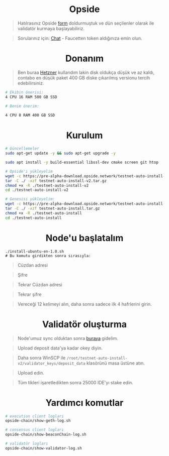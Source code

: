<h1 align="center"> Opside </h1>

> Hatılrasınız Opside [form](https://t.me/RuesAnnouncement/2073) doldurmuştuk ve dün seçilenler olarak ile validatör kurmaya başlayabiliriz. 

> Sorularınız için: [Chat](https://t.me/RuesChat) - Faucetten token aldığınıza emin olun.

<h1 align="center"> Donanım </h1>

> Ben buraa [Hetzner](https://github.com/ruesandora/Hetzner/blob/main/README.md) kullandım lakin disk oldukça düşük ve az kaldı, contabo en düşük paket 400 GB diske çıkarılmış versionu tercih edebilirsiniz.

```sh
# Ekibin önerisi:
4 CPU 16 RAM 500 GB SSD

# Benim önerim:

4 CPU 8 RAM 400 GB SSD
```

<h1 align="center"> Kurulum </h1>

```sh
# Güncellemeler
sudo apt-get update -y && sudo apt-get upgrade -y

sudo apt install -y build-essential libssl-dev cmake screen git htop

# Opside'ı yükleyelim
wget -c https://pre-alpha-download.opside.network/testnet-auto-install-v2.tar.gz 
tar -C ./ -xzf testnet-auto-install-v2.tar.gz
chmod +x -R ./testnet-auto-install-v2
cd ./testnet-auto-install-v2

# Genesisi yükleyelim:
wget -c https://pre-alpha-download.opside.network/testnet-auto-install.tar.gz 
tar -C ./ -xzf testnet-auto-install.tar.gz
chmod +x -R ./testnet-auto-install
cd ./testnet-auto-install
```

<h1 align="center"> Node'u başlatalım </h1>

```
./install-ubuntu-en-1.0.sh
# Bu komutu girdikten sonra sırasıyla:
```

> Cüzdan adresi

> Şifre

> Tekrar Cüzdan adresi

> Tekrar şifre

> Vereceği 12 kelimeyi alın, daha sonra sadece ilk 4 hafrlerini girin.

<h1 align="center"> Validatör oluşturma </h1>

> Node'umuz sync olduktan sonra [buraya](https://opside.network/validator/deposit) gidelim.

> Upload deposit data'ya kadar okey diyin.

> Daha sonra WinSCP ile `/root/testnet-auto-install-v2/validator_keys/deposit_data` klasörünü masa üstüne atın.

> Upload edin.

> Tüm tikleri işaretledikten sonra 25000 IDE'yı stake edin.


<h1 align="center"> Yardımcı komutlar </h1>

```sh
# execution client logları
opside-chain/show-geth-log.sh

# consensus client logları
opside-chain/show-beaconChain-log.sh

# validatör logları
opside-chain/show-validator-log.sh
```

